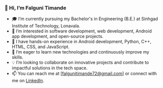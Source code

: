 ### 👋 Hi, I’m Falguni Timande
- 🎓 I’m currently pursuing my Bachelor's in Engineering (B.E.) at Sinhgad Institute of Technology, Lonavala.
- 👀 I’m interested in software development, web development, Android app development, and open-source projects.
- 💼 I have hands-on experience in Android development, Python, C++, HTML, CSS, and JavaScript.
- 🌱 I’m eager to learn new technologies and continuously improve my skills.
- 💡 I’m looking to collaborate on innovative projects and contribute to impactful solutions in the tech space.
- 📫 You can reach me at [falgunitimande72@gmail.com] or connect with me on [LinkedIn](www.linkedin.com/in/falguni-timande-69a625293).
